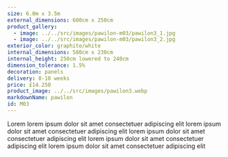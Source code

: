 ```yaml
---
size: 6.0m x 3.5m
external_dimensions: 600cm x 250cm
product_gallery:
  - image: ../../src/images/pawilon-m03/pawilon3_1.jpg
  - image: ../../src/images/pawilon-m03/pawilon3_2.jpg
exterior_color: graphite/white
internal_dimensions: 580cm x 230cm
internal_height: 250cm lowered to 240cm
dimension_tolerance: 1.5%
decoration: panels
delivery: 8-10 weeks
price: £14.250
product_image: ../../src/images/pawilon3.webp
markdownName: pawilon
id: M03
---
```

Lorem lorem ipsum dolor sit amet consectetuer adipiscing elit
lorem ipsum dolor sit amet consectetuer adipiscing elit
lorem ipsum dolor sit amet consectetuer adipiscing elit
lorem ipsum dolor sit amet consectetuer adipiscing elit
lorem ipsum dolor sit amet consectetuer adipiscing elit
